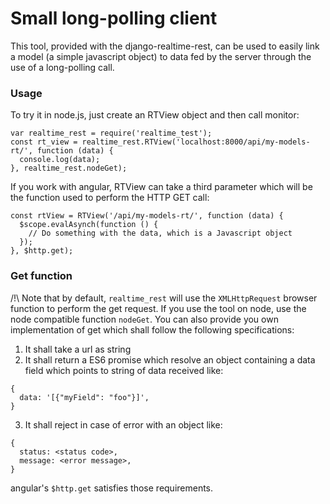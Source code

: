 # Small long-polling client

This tool, provided with the django-realtime-rest, can be used to easily link a
model (a simple javascript object) to data fed by the server through the use of
a long-polling call.

### Usage

To try it in node.js, just create an RTView object and then call monitor:
```
var realtime_rest = require('realtime_test');
const rt_view = realtime_rest.RTView('localhost:8000/api/my-models-rt/', function (data) {
  console.log(data);
}, realtime_rest.nodeGet);
```

If you work with angular, RTView can take a third parameter which will be the
function used to perform the HTTP GET call:
```
const rtView = RTView('/api/my-models-rt/', function (data) {
  $scope.evalAsynch(function () {
    // Do something with the data, which is a Javascript object
  });
}, $http.get);
```

### Get function

/!\ Note that by default, `realtime_rest` will use the `XMLHttpRequest` browser
function to perform the get request. If you use the tool on node, use the node
compatible function `nodeGet`. You can also provide you own implementation of
get which shall follow the following specifications:

1. It shall take a url as string
2. It shall return a ES6 promise which resolve an object containing a data field
which points to string of data received like:
```
{
  data: '[{"myField": "foo"}]',
}
```
3. It shall reject in case of error with an object like:
```
{
  status: <status code>,
  message: <error message>,
}
```

angular's `$http.get` satisfies those requirements.
